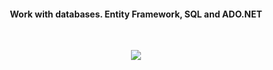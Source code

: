 <h4><p align="center">Work with databases.  Entity Framework, SQL and ADO.NET</p></h4>
</br>
<p align="center">
<img src="https://i-msdn.sec.s-msft.com/dynimg/IC423396.png">
</p>
